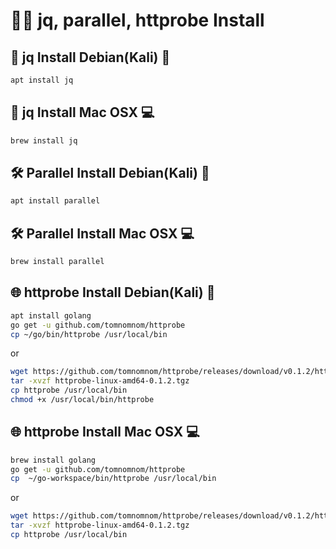 # 💎💡 jq, parallel, httprobe Install

## 🍪 jq Install Debian(Kali) 🐧
```bash
apt install jq 
```
##  🍪 jq Install Mac OSX 💻
```bash
brew install jq 
```
## 🛠 Parallel Install Debian(Kali) 🐧
```bash
apt install parallel 
```
## 🛠 Parallel Install Mac OSX 💻
```bash
brew install parallel 
```

## 🌐 httprobe Install Debian(Kali) 🐧
```bash
apt install golang
go get -u github.com/tomnomnom/httprobe
cp ~/go/bin/httprobe /usr/local/bin
```
or
```bash
wget https://github.com/tomnomnom/httprobe/releases/download/v0.1.2/httprobe-darwin-amd64-0.1.2.tgz
tar -xvzf httprobe-linux-amd64-0.1.2.tgz
cp httprobe /usr/local/bin
chmod +x /usr/local/bin/httprobe
```

## 🌐 httprobe Install Mac OSX 💻
```bash
brew install golang
go get -u github.com/tomnomnom/httprobe
cp  ~/go-workspace/bin/httprobe /usr/local/bin
```
or 
```bash
wget https://github.com/tomnomnom/httprobe/releases/download/v0.1.2/httprobe-darwin-amd64-0.1.2.tgz
tar -xvzf httprobe-linux-amd64-0.1.2.tgz
cp httprobe /usr/local/bin
```
